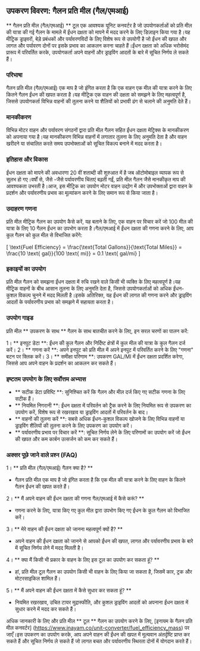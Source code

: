 ## उपकरण विवरण: गैलन प्रति मील (गैल/एमआई)

** गैलन प्रति मील (गैल/एमआई) ** टूल एक आवश्यक यूनिट कनवर्टर है जो उपयोगकर्ताओं को प्रति मील की यात्रा की गई गैलन के मामले में ईंधन दक्षता को मापने में मदद करने के लिए डिज़ाइन किया गया है।यह मीट्रिक ड्राइवरों, बेड़े प्रबंधकों और पर्यावरणविदों के लिए विशेष रूप से उपयोगी है जो ईंधन की खपत और लागत और पर्यावरण दोनों पर इसके प्रभाव का आकलन करना चाहते हैं।ईंधन दक्षता को अधिक भरोसेमंद प्रारूप में परिवर्तित करके, उपयोगकर्ता अपने वाहनों और ड्राइविंग आदतों के बारे में सूचित निर्णय ले सकते हैं।

### परिभाषा

गैलन प्रति मील (गैल/एमआई) एक माप है जो इंगित करता है कि एक वाहन एक मील की यात्रा करने के लिए कितने गैलन ईंधन की खपत करता है।यह मीट्रिक एक वाहन की दक्षता को समझने के लिए महत्वपूर्ण है, जिससे उपयोगकर्ता विभिन्न वाहनों की तुलना करने या शैलियों को प्रभावी ढंग से चलाने की अनुमति देते हैं।

### मानकीकरण

विभिन्न मोटर वाहन और पर्यावरण संगठनों द्वारा प्रति मील गैलन सहित ईंधन दक्षता मेट्रिक्स के मानकीकरण को अपनाया गया है।यह मानकीकरण विभिन्न वाहनों में लगातार तुलना के लिए अनुमति देता है और वाहन खरीदने या संचालित करते समय उपभोक्ताओं को सूचित विकल्प बनाने में मदद करता है।

### इतिहास और विकास

ईंधन दक्षता को मापने की अवधारणा 20 वीं शताब्दी की शुरुआत में है जब ऑटोमोबाइल व्यापक रूप से सुलभ हो गए।वर्षों से, जैसे -जैसे पर्यावरणीय चिंताएं बढ़ती गईं, प्रति मील गैलन जैसे मानकीकृत माप की आवश्यकता उभरती है।आज, इस मीट्रिक का उपयोग मोटर वाहन उद्योग में और उपभोक्ताओं द्वारा वाहन के प्रदर्शन और पर्यावरणीय प्रभाव का मूल्यांकन करने के लिए समान रूप से किया जाता है।

### उदाहरण गणना

प्रति मील मीट्रिक गैलन का उपयोग कैसे करें, यह बताने के लिए, एक वाहन पर विचार करें जो 100 मील की यात्रा के लिए 10 गैलन ईंधन का उपभोग करता है।गैल/एमआई में ईंधन दक्षता की गणना करने के लिए, आप कुल गैलन को कुल मील से विभाजित करेंगे:

\[ \text{Fuel Efficiency} = \frac{\text{Total Gallons}}{\text{Total Miles}} = \frac{10 \text{ gal}}{100 \text{ mi}} = 0.1 \text{ gal/mi} \]

### इकाइयों का उपयोग

प्रति मील गैलन को समझना ईंधन दक्षता में रुचि रखने वाले किसी भी व्यक्ति के लिए महत्वपूर्ण है।यह मीट्रिक वाहनों के बीच आसान तुलना के लिए अनुमति देता है, जिससे उपयोगकर्ताओं को अधिक ईंधन-कुशल विकल्प चुनने में मदद मिलती है।इसके अतिरिक्त, यह ईंधन की लागत की गणना करने और ड्राइविंग आदतों के पर्यावरणीय प्रभाव को समझने में सहायता करता है।

### उपयोग गाइड

प्रति मील ** उपकरण के साथ ** गैलन के साथ बातचीत करने के लिए, इन सरल चरणों का पालन करें:

1। ** इनपुट डेटा **: ईंधन की कुल गैलन और निर्दिष्ट क्षेत्रों में कुल मील की यात्रा के कुल गैलन दर्ज करें।
2। ** गणना करें **: अपने इनपुट को प्रति मील में अपने इनपुट में परिवर्तित करने के लिए "गणना" बटन पर क्लिक करें।
3। ** समीक्षा परिणाम **: उपकरण GAL/MI में ईंधन दक्षता प्रदर्शित करेगा, जिससे आप अपने वाहन के प्रदर्शन का आकलन कर सकते हैं।

### इष्टतम उपयोग के लिए सर्वोत्तम अभ्यास

- ** सटीक डेटा प्रविष्टि **: सुनिश्चित करें कि गैलन और मील दर्ज किए गए सटीक गणना के लिए सटीक हैं।
- ** नियमित निगरानी **: ईंधन दक्षता में परिवर्तन को ट्रैक करने के लिए नियमित रूप से उपकरण का उपयोग करें, विशेष रूप से रखरखाव या ड्राइविंग आदतों में परिवर्तन के बाद।
- ** वाहनों की तुलना करें **: सबसे अधिक ईंधन-कुशल विकल्प खोजने के लिए विभिन्न वाहनों या ड्राइविंग शैलियों की तुलना करने के लिए उपकरण का उपयोग करें।
- ** पर्यावरणीय प्रभाव पर विचार करें **: सूचित निर्णय लेने के लिए परिणामों का उपयोग करें जो ईंधन की खपत और कम कार्बन उत्सर्जन को कम कर सकते हैं।

### अक्सर पूछे जाने वाले प्रश्न (FAQ)

1। ** प्रति मील (गैल/एमआई) गैलन क्या है? **
- गैलन प्रति मील एक माप है जो इंगित करता है कि एक मील की यात्रा करने के लिए वाहन के कितने गैलन ईंधन की खपत करते हैं।

2। ** मैं अपने वाहन की ईंधन दक्षता की गणना गैल/एमआई में कैसे करूं? **
- गणना करने के लिए, यात्रा किए गए कुल मील द्वारा उपभोग किए गए ईंधन के कुल गैलन को विभाजित करें।

3। ** मेरे वाहन की ईंधन दक्षता को जानना महत्वपूर्ण क्यों है? **
- अपने वाहन की ईंधन दक्षता को जानने से आपको ईंधन की खपत, लागत और पर्यावरणीय प्रभाव के बारे में सूचित निर्णय लेने में मदद मिलती है।

4। ** क्या मैं किसी भी प्रकार के वाहन के लिए इस टूल का उपयोग कर सकता हूं? **
- हां, प्रति मील टूल गैलन का उपयोग किसी भी वाहन के लिए किया जा सकता है, जिसमें कार, ट्रक और मोटरसाइकिल शामिल हैं।

5। ** मैं अपने वाहन की ईंधन दक्षता में कैसे सुधार कर सकता हूं? **
- नियमित रखरखाव, उचित टायर मुद्रास्फीति, और कुशल ड्राइविंग आदतों को अपनाना ईंधन दक्षता में सुधार करने में मदद कर सकते हैं।

अधिक जानकारी के लिए और प्रति मील ** टूल ** गैलन का उपयोग करने के लिए, [इनायम के गैलन प्रति मील कनवर्टर] (https://www.inayam.co/unit-converter/fuel_efficiency_mass) पर जाएँ।इस उपकरण का उपयोग करके, आप अपने वाहन की ईंधन की खपत में मूल्यवान अंतर्दृष्टि प्राप्त कर सकते हैं और सूचित निर्णय ले सकते हैं जो लागत बचत और पर्यावरणीय स्थिरता दोनों में योगदान करते हैं।